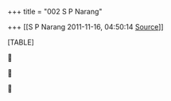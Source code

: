 +++
title = "002 S P Narang"

+++
[[S P Narang	2011-11-16, 04:50:14 [Source](https://groups.google.com/g/bvparishat/c/94ljpC7uf5I)]]



[TABLE]







